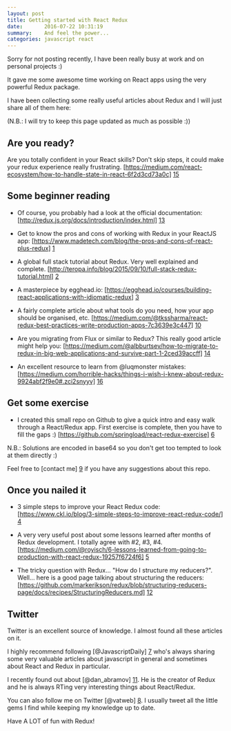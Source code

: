 ```yaml
---
layout: post
title: Getting started with React Redux
date:       2016-07-22 10:31:19
summary:    And feel the power...
categories: javascript react
---
```


Sorry for not posting recently, I have been really busy at work and on personal projects :)

It gave me some awesome time working on React apps using the very powerful Redux package.

I have been collecting some really useful articles about Redux and I will just share all of them here:

(N.B.: I will try to keep this page updated as much as possible :))

## Are you ready?

Are you totally confident in your React skills? Don't skip steps, it could make your redux experience really frustrating. [https://medium.com/react-ecosystem/how-to-handle-state-in-react-6f2d3cd73a0c] [15]

## Some beginner reading

- Of course, you probably had a look at the official documentation: [http://redux.js.org/docs/introduction/index.html] [13]

- Get to know the pros and cons of working with Redux in your ReactJS app: [https://www.madetech.com/blog/the-pros-and-cons-of-react-plus-redux] [1]

- A global full stack tutorial about Redux. Very well explained and complete. [http://teropa.info/blog/2015/09/10/full-stack-redux-tutorial.html] [2]

- A masterpiece by egghead.io: [https://egghead.io/courses/building-react-applications-with-idiomatic-redux] [3]

- A fairly complete article about what tools do you need, how your app should be organised, etc. 
[https://medium.com/@tkssharma/react-redux-best-practices-write-production-apps-7c3639e3c447] [10]

- Are you migrating from Flux or similar to Redux? This really good article might help you: [https://medium.com/@albburtsev/how-to-migrate-to-redux-in-big-web-applications-and-survive-part-1-2ced39accff] [14]

- An excellent resource to learn from @luqmonster mistakes: [https://medium.com/horrible-hacks/things-i-wish-i-knew-about-redux-9924abf2f9e0#.zci2snyyv] [16]

## Get some exercise

- I created this small repo on Github to give a quick intro and easy walk through a React/Redux app. First exercise is complete, then you have to fill the gaps :) [https://github.com/springload/react-redux-exercise] [6]

N.B.: Solutions are encoded in base64 so you don't get too tempted to look at them directly :)

Feel free to [contact me] [9] if you have any suggestions about this repo.

## Once you nailed it

- 3 simple steps to improve your React Redux code: [https://www.ckl.io/blog/3-simple-steps-to-improve-react-redux-code/] [4]

- A very very useful post about some lessons learned after months of Redux development. I totally agree with #2, #3, #4. 
[https://medium.com/@royisch/6-lessons-learned-from-going-to-production-with-react-redux-19257f6724f6] [5]

- The tricky question with Redux... "How do I structure my reducers?". Well... here is a good page talking about structuring the reducers: [https://github.com/markerikson/redux/blob/structuring-reducers-page/docs/recipes/StructuringReducers.md] [12]

## Twitter

Twitter is an excellent source of knowledge. I almost found all these articles on it.

I highly recommend following [@JavascriptDaily] [7] who's always sharing some very valuable articles about javascript in general and sometimes about React and Redux in particular.

I recently found out about [@dan_abramov] [11]. He is the creator of Redux and he is always RTing very interesting things about React/Redux.

You can also follow me on Twitter [@vatweb] [8]. I usually tweet all the little gems I find while keeping my knowledge up to date.


Have A LOT of fun with Redux!


  [1]: https://www.madetech.com/blog/the-pros-and-cons-of-react-plus-redux
  [2]: http://teropa.info/blog/2015/09/10/full-stack-redux-tutorial.html
  [3]: https://egghead.io/courses/building-react-applications-with-idiomatic-redux
  [4]: https://www.ckl.io/blog/3-simple-steps-to-improve-react-redux-code/
  [5]: https://medium.com/@royisch/6-lessons-learned-from-going-to-production-with-react-redux-19257f6724f6#.gnhmgm12o
  [6]: https://github.com/springload/react-redux-exercise
  [7]: https://twitter.com/JavaScriptDaily
  [8]: https://twitter.com/vatweb
  [9]: http://vincentaudebert.github.io/contact/
  [10]: https://medium.com/@tkssharma/react-redux-best-practices-write-production-apps-7c3639e3c447
  [11]: https://twitter.com/dan_abramov
  [12]: https://github.com/markerikson/redux/blob/structuring-reducers-page/docs/recipes/StructuringReducers.md
  [13]: http://redux.js.org/docs/introduction/index.html
  [14]: https://medium.com/@albburtsev/how-to-migrate-to-redux-in-big-web-applications-and-survive-part-1-2ced39accff
  [15]: https://medium.com/react-ecosystem/how-to-handle-state-in-react-6f2d3cd73a0c
  [16]: https://medium.com/horrible-hacks/things-i-wish-i-knew-about-redux-9924abf2f9e0
